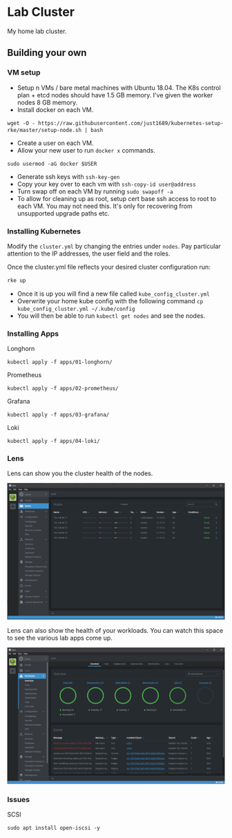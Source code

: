 # Lab Cluster

My home lab cluster.

## Building your own

### VM setup

- Setup n VMs / bare metal machines with Ubuntu 18.04. The K8s control plan + etcd nodes should have 1.5 GB memory. I've given the worker nodes 8 GB memory.
- Install docker on each VM. 
```shell 
wget -O - https://raw.githubusercontent.com/just1689/kubernetes-setup-rke/master/setup-node.sh | bash
```
- Create a user on each VM.
- Allow your new user to run `docker x` commands.
```shell
sudo usermod -aG docker $USER
```
- Generate ssh keys with `ssh-key-gen`
- Copy your key over to each vm with `ssh-copy-id user@address`
- Turn swap off on each VM by running `sudo swapoff -a`
- To allow for cleaning up as root, setup cert base ssh access to root to each VM. You may not need this. It's only for recovering from unsupported upgrade paths etc. 

### Installing Kubernetes

Modify the `cluster.yml` by changing the entries under `nodes`. Pay particular attention to the IP addresses, the user field and the roles.

Once the cluster.yml file reflects your desired cluster configuration run:
```bash
rke up
```

- Once it is up you will find a new file called `kube_config_cluster.yml`
- Overwrite your home kube config with the following command `cp kube_config_cluster.yml ~/.kube/config`
- You will then be able to run `kubectl get nodes` and see the nodes.

### Installing Apps


Longhorn
```shell
kubectl apply -f apps/01-longhorn/ 
```


Prometheus
```shell
kubectl apply -f apps/02-prometheus/ 
```


Grafana
```shell
kubectl apply -f apps/03-grafana/ 
```


Loki
```shell
kubectl apply -f apps/04-loki/ 
```

### Lens

Lens can show you the cluster health of the nodes.

<img src="docs/cluster.png" />

Lens can also show the health of your workloads. You can watch this space to see the  various lab apps come up.

<img src="docs/workloads.png" />


### Issues

SCSI

```shell
sudo apt install open-iscsi -y
```




 
 